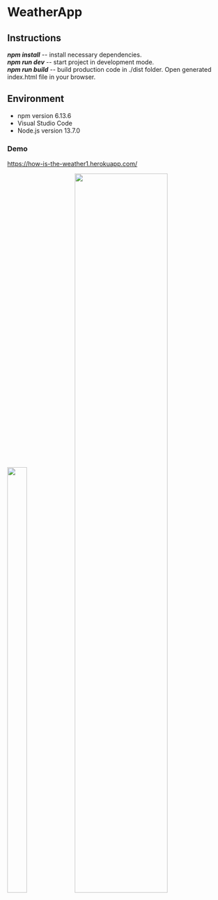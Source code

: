 # WeatherApp

## Instructions
***npm install*** -- install necessary dependencies.<br>
***npm run dev*** -- start project in development mode.<br>
***npm run build*** -- build production code in ./dist folder. Open generated index.html file in your browser.

## Environment
- npm version 6.13.6
- Visual Studio Code
- Node.js version 13.7.0

### Demo

https://how-is-the-weather1.herokuapp.com/

<img src="https://user-images.githubusercontent.com/42537149/74612456-45c2ae80-510e-11ea-9273-8427b3e39c4c.png" width="30%" height="50%"> <img src="https://user-images.githubusercontent.com/42537149/74612535-d26d6c80-510e-11ea-926b-d9510f6f2c21.png" width="65%">

